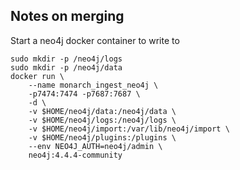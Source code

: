 ## Notes on merging

Start a neo4j docker container to write to

```bash=
sudo mkdir -p /neo4j/logs
sudo mkdir -p /neo4j/data
docker run \
    --name monarch_ingest_neo4j \
    -p7474:7474 -p7687:7687 \
    -d \
    -v $HOME/neo4j/data:/neo4j/data \
    -v $HOME/neo4j/logs:/neo4j/logs \
    -v $HOME/neo4j/import:/var/lib/neo4j/import \
    -v $HOME/neo4j/plugins:/plugins \
    --env NEO4J_AUTH=neo4j/admin \
    neo4j:4.4.4-community
```
